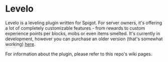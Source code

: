 # Levelo

Levelo is a leveling plugin written for Spigot. For server owners, it's offering a lot of completely customizable features - from rewards to custom experience points per blocks, mobs or even items smelted. It's currently in development, however you can purchase an older version (that's somewhat working) [here](https://www.mc-market.org/resources/authors/191499/).

For information about the plugin, please refer to this repo's wiki pages.